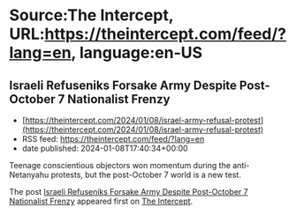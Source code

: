 # Source:The Intercept, URL:https://theintercept.com/feed/?lang=en, language:en-US

## Israeli Refuseniks Forsake Army Despite Post-October 7 Nationalist Frenzy
 - [https://theintercept.com/2024/01/08/israel-army-refusal-protest](https://theintercept.com/2024/01/08/israel-army-refusal-protest)
 - RSS feed: https://theintercept.com/feed/?lang=en
 - date published: 2024-01-08T17:40:34+00:00

<p>Teenage conscientious objectors won momentum during the anti-Netanyahu protests, but the post-October 7 world is a new test.</p>
<p>The post <a href="https://theintercept.com/2024/01/08/israel-army-refusal-protest/">Israeli Refuseniks Forsake Army Despite Post-October 7 Nationalist Frenzy</a> appeared first on <a href="https://theintercept.com">The Intercept</a>.</p>


